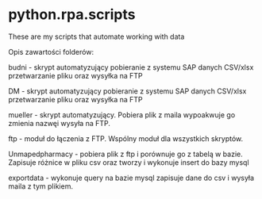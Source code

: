 # python.rpa.scripts
These are my scripts that automate working with data


Opis zawartości folderów:

budni - skrypt automatyzujący pobieranie z systemu SAP danych CSV/xlsx przetwarzanie pliku oraz wysyłka na FTP

DM - skrypt automatyzujący pobieranie z systemu SAP danych CSV/xlsx przetwarzanie pliku oraz wysyłka na FTP

mueller - skrypt automatyzujący. Pobiera plik z maila wypoakwuje go zmienia nazwęi wysyła na FTP.

ftp - moduł do łączenia z FTP. Wspólny moduł dla wszystkich skryptów.

Unmapedpharmacy - pobiera plik z ftp i porównuje go z tabelą w bazie. Zapisuje różnice w pliku csv oraz tworzy i wykonuje insert do bazy mysql

exportdata - wykonuje query na bazie mysql zapisuje dane do csv i wysyła maila z tym plikiem.
